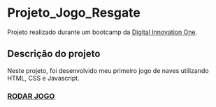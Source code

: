 # Projeto_Jogo_Resgate

Projeto realizado durante um bootcamp da [Digital Innovation One](https://digitalinnovation.one). 

## Descrição do projeto

Neste projeto, foi desenvolvido meu primeiro jogo de naves utilizando HTML, CSS e Javascript.

###   [RODAR JOGO](https://geovaneramirez.github.io/Projeto_Jogo_Resgate/)
